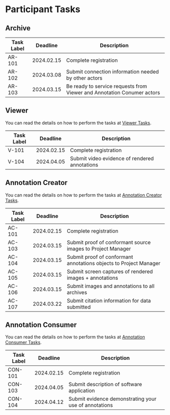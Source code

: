 # Participant Tasks

## Archive

| Task Label | Deadline   | Description                                                            |
|------------|------------|------------------------------------------------------------------------|
| AR-101     | 2024.02.15 | Complete registration                                                  |
| AR-102     | 2024.03.08 | Submit connection information needed by other actors                   |
| AR-103     | 2024.03.15 | Be ready to service requests from Viewer and Annotation Conumer actors |


## Viewer
You can read the details on how to perform the tasks at [Viewer Tasks](viewer_tasks).

| Task Label | Deadline   | Description                                   |
|------------|------------|-----------------------------------------------|
| V-101      | 2024.02.15 | Complete registration                         |
| V-104      | 2024.04.05 | Submit video evidence of rendered annotations |


## Annotation Creator
You can read the details on how to perform the tasks at [Annotation Creator Tasks](creator_tasks).

| Task Label | Deadline   | Description                                                       |
|------------|------------|-------------------------------------------------------------------|
| AC-101     | 2024.02.15 | Complete registration                                             |
| AC-103     | 2024.03.15 | Submit proof of conformant source images to Project Manager       |
| AC-104     | 2024.03.15 | Submit proof of conformant annotations objects to Project Manager |
| AC-105     | 2024.03.15 | Submit screen captures of rendered images + annotations           |
| AC-106     | 2024.03.15 | Submit images and annotations to all archives                     |
| AC-107     | 2024.03.22 | Submit citation information for data submitted                    |


## Annotation Consumer
You can read the details on how to perform the tasks at [Annotation Consumer Tasks](consumer_tasks).

| Task Label | Deadline   | Description                                           |
|------------|------------|-------------------------------------------------------|
| CON-101    | 2024.02.15 | Complete registration                                 |
| CON-103    | 2024.04.05 | Submit description of software application            |
| CON-104    | 2024.04.12 | Submit evidence demonstrating your use of annotations |

